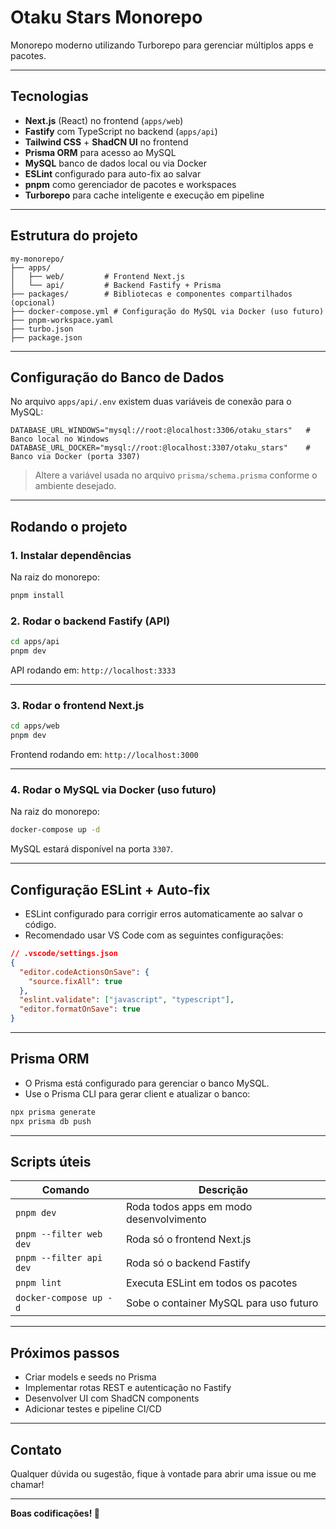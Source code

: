 # Otaku Stars Monorepo

Monorepo moderno utilizando Turborepo para gerenciar múltiplos apps e pacotes.

---

## Tecnologias

- **Next.js** (React) no frontend (`apps/web`)
- **Fastify** com TypeScript no backend (`apps/api`)
- **Tailwind CSS** + **ShadCN UI** no frontend
- **Prisma ORM** para acesso ao MySQL
- **MySQL** banco de dados local ou via Docker
- **ESLint** configurado para auto-fix ao salvar
- **pnpm** como gerenciador de pacotes e workspaces
- **Turborepo** para cache inteligente e execução em pipeline

---

## Estrutura do projeto

```
my-monorepo/
├── apps/
│   ├── web/         # Frontend Next.js
│   └── api/         # Backend Fastify + Prisma
├── packages/        # Bibliotecas e componentes compartilhados (opcional)
├── docker-compose.yml # Configuração do MySQL via Docker (uso futuro)
├── pnpm-workspace.yaml
├── turbo.json
├── package.json
```

---

## Configuração do Banco de Dados

No arquivo `apps/api/.env` existem duas variáveis de conexão para o MySQL:

```env
DATABASE_URL_WINDOWS="mysql://root:@localhost:3306/otaku_stars"   # Banco local no Windows
DATABASE_URL_DOCKER="mysql://root:@localhost:3307/otaku_stars"    # Banco via Docker (porta 3307)
```

> Altere a variável usada no arquivo `prisma/schema.prisma` conforme o ambiente desejado.

---

## Rodando o projeto

### 1. Instalar dependências

Na raiz do monorepo:

```bash
pnpm install
```

### 2. Rodar o backend Fastify (API)

```bash
cd apps/api
pnpm dev
```

API rodando em: `http://localhost:3333`

---

### 3. Rodar o frontend Next.js

```bash
cd apps/web
pnpm dev
```

Frontend rodando em: `http://localhost:3000`

---

### 4. Rodar o MySQL via Docker (uso futuro)

Na raiz do monorepo:

```bash
docker-compose up -d
```

MySQL estará disponível na porta `3307`.

---

## Configuração ESLint + Auto-fix

- ESLint configurado para corrigir erros automaticamente ao salvar o código.
- Recomendado usar VS Code com as seguintes configurações:

```json
// .vscode/settings.json
{
  "editor.codeActionsOnSave": {
    "source.fixAll": true
  },
  "eslint.validate": ["javascript", "typescript"],
  "editor.formatOnSave": true
}
```

---

## Prisma ORM

- O Prisma está configurado para gerenciar o banco MySQL.
- Use o Prisma CLI para gerar client e atualizar o banco:

```bash
npx prisma generate
npx prisma db push
```

---

## Scripts úteis

| Comando                      | Descrição                                  |
|-----------------------------|--------------------------------------------|
| `pnpm dev`                  | Roda todos apps em modo desenvolvimento    |
| `pnpm --filter web dev`     | Roda só o frontend Next.js                  |
| `pnpm --filter api dev`     | Roda só o backend Fastify                    |
| `pnpm lint`                 | Executa ESLint em todos os pacotes          |
| `docker-compose up -d`      | Sobe o container MySQL para uso futuro      |

---

## Próximos passos

- Criar models e seeds no Prisma
- Implementar rotas REST e autenticação no Fastify
- Desenvolver UI com ShadCN components
- Adicionar testes e pipeline CI/CD

---

## Contato

Qualquer dúvida ou sugestão, fique à vontade para abrir uma issue ou me chamar!

---

**Boas codificações! 🚀**

